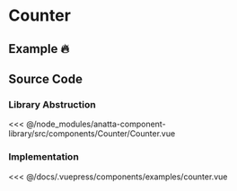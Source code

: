 # Counter

## Example :fire:

<Demo componentName="examples-counter"/>

## Source Code
### Library Abstruction

<SourceCode>
<<< @/node_modules/anatta-component-library/src/components/Counter/Counter.vue
</SourceCode>

### Implementation
<SourceCode>
<<< @/docs/.vuepress/components/examples/counter.vue
</SourceCode>
